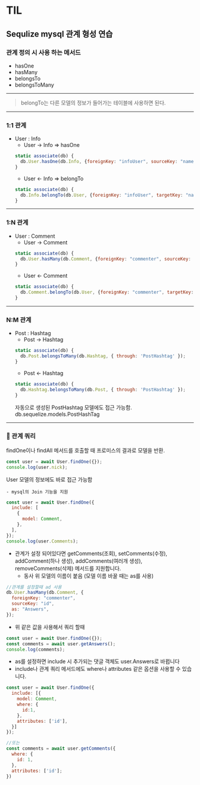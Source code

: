 # TIL

## Sequlize mysql 관계 형성 연습

### 관계 정의 시 사용 하는 메서드

- hasOne
- hasMany
- belongsTo
- belongsToMany

---

> belongTo는 다른 모델의 정보가 들어가는 테이블에 사용하면 된다.

---

### 1:1 관계

- User : Info
  - User → Info ⇒ hasOne
  ```jsx
  static associate(db) {
  	db.User.hasOne(db.Info, {foreignKey: "infoUser", sourceKey: "name",});
  }
  ```
  - User ← Info ⇒ belongTo
  ```jsx
  static associate(db) {
    db.Info.belongTo(db.User, {foreignKey: "infoUser", targetKey: "name",});
  }
  ```

---

### 1:N 관계

- User : Comment
  - User → Comment
  ```jsx
  static associate(db) {
    db.User.hasMany(db.Comment, {foreignKey: "commenter", sourceKey: "name",});
  }
  ```
  - User ← Comment
  ```jsx
  static associate(db) {
    db.Comment.belongTo(db.User, {foreignKey: "commenter", targetKey: "name",});
  }
  ```

---

### N:M 관계

- Post : Hashtag
  - Post → Hashtag
  ```jsx
  static associate(db) {
    db.Post.belongsToMany(db.Hashtag, { through: 'PostHashtag' });
  }
  ```
  - Post ← Hashtag
  ```jsx
  static associate(db) {
    db.Hashtag.belongsToMany(db.Post, { through: 'PostHashtag' });
  }
  ```
  자동으로 생성된 PostHashtag 모델에도 접근 가능함.
  db.sequelize.models.PostHashTag

---

### 🔗 관계 쿼리

findOne이나 findAll 메서드를 호출할 때 프로미스의 결과로 모델을 반환.

```jsx
const user = await User.findOne({});
console.log(user.nick);
```

User 모델의 정보에도 바로 접근 가능함

    - mysql의 Join 기능을 지원

```jsx
const user = await User.findOne({
  include: [
    {
      model: Comment,
    },
  ],
});
console.log(user.Comments);
```

- 관계가 설정 되어있다면 getComments(조회), setComments(수정), addComment(하나 생성), addComments(여러개 생성), removeComments(삭제) 메서드를 지원합니다.
  - 동사 위 모델의 이름이 붙음 (모델 이름 바꿀 때는 as를 사용)

```jsx
//관계를 설정할때 ad 사용
db.User.hasMany(db.Comment, {
  foreignKey: "commenter",
  sourceKey: "id",
  as: "Answers",
});
```

- 위 같은 값을 사용해서 쿼리 할때

```jsx
const user = await User.findOne({});
const comments = await user.getAnswers();
console.log(comments);
```

- as를 설정하면 include 시 추가되는 댓글 객체도 user.Answers로 바뀝니다
- include나 관계 쿼리 메서드에도 where나 attributes 같은 옵션을 사용할 수 있습니다.

```jsx
const user = await User.findOne({
  include: [{
    model: Comment,
    where: {
      id:1,
    },
    attributes: ['id'],
  }]
});

//또는
const comments = await user.getComments({
  where: {
    id: 1,
  },
  attributes: ['id'];
})
```
